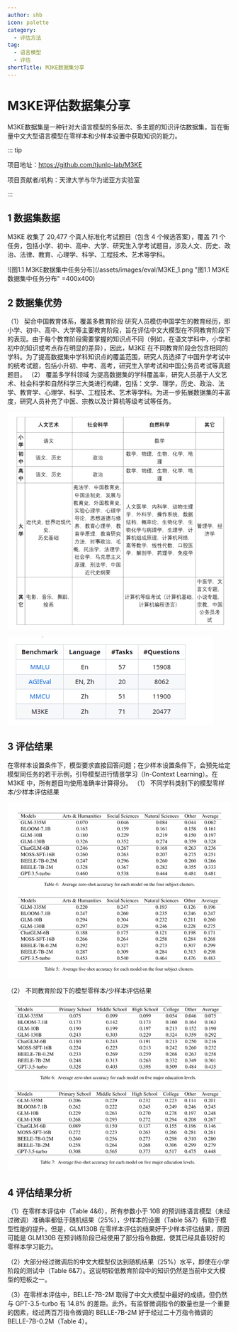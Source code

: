 ```yaml
---
author: shb
icon: palette
category:
  - 评估方法
tag:
  - 语言模型
  - 评估
shortTitle: M3KE数据集分享
---
```



# M3KE评估数据集分享

M3KE数据集是一种针对大语言模型的多层次、多主题的知识评估数据集，旨在衡量中文大型语言模型在零样本和少样本设置中获取知识的能力。

<!-- more -->

::: tip

项目地址：https://github.com/tjunlp-lab/M3KE

项目贡献者/机构：天津大学与华为诺亚方实验室

:::


## 1 数据集数据
M3KE 收集了 20,477 个真人标准化考试题目（包含 4 个候选答案），覆盖 71 个任务，包括小学、初中、高中、大学、研究生入学考试题目，涉及人文、历史、政治、法律、教育、心理学、科学、工程技术、艺术等学科。

![图1.1 M3KE数据集中任务分布](/assets/images/eval/M3KE_1.png "图1.1 M3KE数据集中任务分布" =400x400)

## 2 数据集优势
（1） 契合中国教育体系，覆盖多教育阶段
研究人员模仿中国学生的教育经历，即小学、初中、高中、大学等主要教育阶段，旨在评估中文大模型在不同教育阶段下的表现。由于每个教育阶段需要掌握的知识点不同（例如，在语文学科中，小学和初中的知识或考点存在明显的差异），因此，M3KE 在不同教育阶段会包含相同的学科。为了提高数据集中学科知识点的覆盖范围，研究人员选择了中国升学考试中的统考试题，包括小升初、中考、高考，研究生入学考试和中国公务员考试等真题题目。
（2） 覆盖多学科领域
为提高数据集的学科覆盖率，研究人员基于人文艺术、社会科学和自然科学三大类进行构建，包括：文学、理学，历史、政治、法学、教育学、心理学、科学、工程技术、艺术等学科。为进一步拓展数据集的丰富度，研究人员补充了中医、宗教以及计算机等级考试等任务。

![图2.1 M3KE数据集中任务领域和难度的分布](/assets/images/eval/M3KE_2.png "图2.1 M3KE数据集中任务领域和难度的分布" )



![图2.2 M3KE数据与其他评估数据集对比](/assets/images/eval/M3KE_3.png "图2.2 M3KE数据与其他评估数据集对比")

## 3 评估结果
<!-- ### 3.1 Zero-shot/Few-shot 零样本/少样本评估 -->
在零样本设置条件下，模型要求直接回答问题；在少样本设置条件下，会预先给定模型同任务的若干示例，引导模型进行情景学习（In-Context Learning）。在 M3KE 中，所有题目均使用准确率计算得分。
（1） 不同学科类别下的模型零样本/少样本评估结果

![评估结果](/assets/images/eval/M3KE_4.png "图3.1 四个学科分类下各模型的零样本和少样本平均准确率")

（2） 不同教育阶段下的模型零样本/少样本评估结果

![评估结果](/assets/images/eval/M3KE_5.png "图3.2 五个教育水平下各模型的零样本和少样本平均准确率")

## 4 评估结果分析

（1）在零样本评估中（Table 4&6），所有参数小于 10B 的预训练语言模型（未经过微调）准确率都低于随机结果（25%），少样本的设置（Table 5&7）有助于模型性能的提升。但是，GLM130B 在零样本评估的结果好于少样本评估结果，原因可能是 GLM130B 在预训练阶段已经使用了部分指令数据，使其已经具备较好的零样本学习能力。

（2）大部分经过微调后的中文大模型仅达到随机结果（25%）水平，即使在小学阶段的测试中（Table 6&7）。这说明较低教育阶段中的知识仍然是当前中文大模型的短板之一。

（3）在零样本评估中，BELLE-7B-2M 取得了中文大模型中最好的成绩，但仍然与 GPT-3.5-turbo 有 14.8% 的差距。此外，有监督微调指令的数量也是一个重要的因素，经过两百万指令微调的 BELLE-7B-2M 好于经过二十万指令微调的 BELLE-7B-0.2M（Table 4）。
